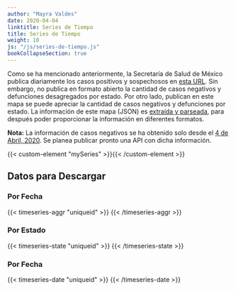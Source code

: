```yaml
---
author: "Mayra Valdes"
date: 2020-04-04
linktitle: Series de Tiempo
title: Series de Tiempo
weight: 10
js: "/js/series-de-tiempo.js"
bookCollapseSection: true
---
```


Como se ha mencionado anteriormente, la Secretaría de Salud de México publica diariamente los casos positivos y sospechosos en [esta URL](https://www.gob.mx/salud/documentos/coronavirus-covid-19-comunicado-tecnico-diario-238449). Sin embargo, no publica en formato abierto la cantidad de casos negativos y defunciones desagregados por estado. Por otro lado, publican en este mapa se puede apreciar la cantidad de casos negativos y defunciones por estado. La información de este mapa (JSON) es [extraída y parseada](https://github.com/mayrop/datos-covid19in-mx/blob/master/scripts/processing/parse_map.py), para después poder proporcionar la información en diferentes formatos. 

**Nota:** La información de casos negativos se ha obtenido solo desde el [4 de Abril, 2020](https://github.com/mayrop/datos-covid19in-mx/tree/master/scripts/cache/mapa). Se planea publicar pronto una API con dicha información.

{{< custom-element "mySeries" >}}{{< /custom-element >}}

## Datos para Descargar

### Por Fecha
{{< timeseries-aggr "uniqueid" >}}
{{< /timeseries-aggr >}}

### Por Estado
{{< timeseries-state "uniqueid" >}}
{{< /timeseries-state >}}

### Por Fecha
{{< timeseries-date "uniqueid" >}}
{{< /timeseries-date >}}
